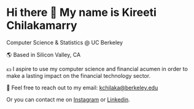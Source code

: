 # Hi there 👋 My name is Kireeti Chilakamarry

Computer Science & Statistics @ UC Berkeley

:earth_americas: Based in Silicon Valley, CA
    
:dollar: I aspire to use my computer science and financial acumen in order to make a lasting impact on the financial technology sector. 
    
:email: Feel free to reach out to my email: kchilaka@berkeley.edu
    
Or you can contact me on [Instagram]([url](https://www.instagram.com/kireeti.chy/)) or [Linkedin]([url](https://www.linkedin.com/in/kchilaka/)).

<!--
**kireetichilakamarry/kireetichilakamarry** is a ✨ _special_ ✨ repository because its `README.md` (this file) appears on your GitHub profile.

Here are some ideas to get you started:

- 🔭 I’m currently working on ...
- 🌱 I’m currently learning ...
- 👯 I’m looking to collaborate on ...
- 🤔 I’m looking for help with ...
- 💬 Ask me about ...
- 📫 How to reach me: ...
- 😄 Pronouns: ...
- ⚡ Fun fact: ...
-->
